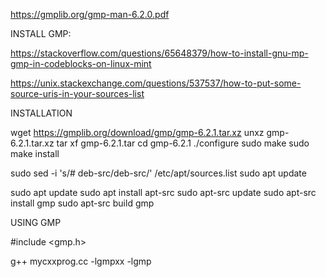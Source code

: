 https://gmplib.org/gmp-man-6.2.0.pdf


INSTALL GMP:


https://stackoverflow.com/questions/65648379/how-to-install-gnu-mp-gmp-in-codeblocks-on-linux-mint




https://unix.stackexchange.com/questions/537537/how-to-put-some-source-uris-in-your-sources-list



INSTALLATION 


wget https://gmplib.org/download/gmp/gmp-6.2.1.tar.xz 
unxz gmp-6.2.1.tar.xz 
tar xf gmp-6.2.1.tar 
cd gmp-6.2.1 
./configure 
sudo make 
sudo make install

sudo sed -i 's/# deb-src/deb-src/' /etc/apt/sources.list 
sudo apt update

sudo apt update 
sudo apt install apt-src 
sudo apt-src update 
sudo apt-src install gmp 
sudo apt-src build gmp


















USING GMP

#include <gmp.h>

g++ mycxxprog.cc -lgmpxx -lgmp
